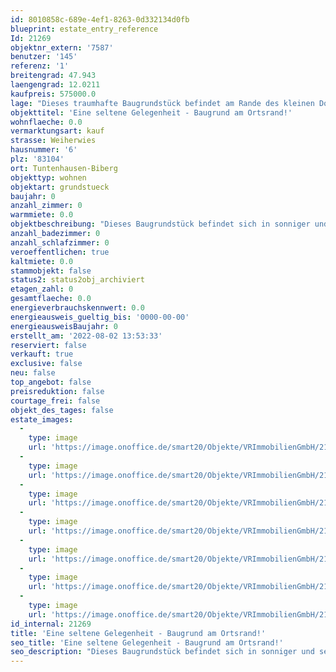 ```yaml
---
id: 8010858c-689e-4ef1-8263-0d332134d0fb
blueprint: estate_entry_reference
Id: 21269
objektnr_extern: '7587'
benutzer: '145'
referenz: '1'
breitengrad: 47.943
laengengrad: 12.0211
kaufpreis: 575000.0
lage: "Dieses traumhafte Baugrundstück befindet am Rande des kleinen Dorfs Biberg, in der wunderschönen\r\nGemeinde Tuntenhausen. Über angrenzende, weitläufige kleine Straßen und Feldwege lässt sich bei einer\r\nFahrradtour oder einem entspannenden Spaziergang die Umgebung zu erkunden.\r\n \r\nEinkaufsmöglichkeiten für den täglichen Bedarf finden Sie in Hohenthann und Beyharting. Größere\r\nEinkaufscenter, Supermärkte, Discounter und Fachgeschäfte sind in Tuntenhausen, Aßling, Grafing,\r\nBad Aibling, Glonn oder Bruckmühl vor Ort und mit dem Auto schnell erreichbar. \r\n\r\nTuntenhausen, Hohenthann, Beyharting und Ostermünchen sind mit Kindergärten ausgestattet.  \r\nDie Grund- und Mittelschule in Schönau bzw. Ostermünchen und sämtliche höher führende Schulen\r\nin Bad Aibling sind per Schulbus erreichbar.\r\n\r\nFür Sportbegeisterte ist der hohe Freizeitwert interessant mit vielen Möglichkeiten in der näheren\r\nUmgebung, z. B. Reiten, Inline skaten, Radfahren, Nordic Walking, Joggen, Tennis, Ski fahren, Langlaufen, \r\nFußball, Golf, um nur einige zu nennen. Ruhe, Entspannung und Erholung sind bei dieser naturnahen Lage\r\nuneingeschränkt möglich. Zum Baden und Schwimmen können der Steinsee, das Naturbad an der \r\nWiesmühle bei Glonn oder das Schwimmbad in Tuntenhausen genutzt werden.\r\n\r\nFür Pendler besteht in Aßling (ca 10 Autominuten entfernt) Anbindung an die Bahnlinie\r\nMünchen-Rosenheim-Salzburg/Innsbruck; S-Bahn-Anbindung ab Grafing in Richtung München."
objekttitel: 'Eine seltene Gelegenheit - Baugrund am Ortsrand!'
wohnflaeche: 0.0
vermarktungsart: kauf
strasse: Weiherwies
hausnummer: '6'
plz: '83104'
ort: Tuntenhausen-Biberg
objekttyp: wohnen
objektart: grundstueck
baujahr: 0
anzahl_zimmer: 0
warmmiete: 0.0
objektbeschreibung: "Dieses Baugrundstück befindet sich in sonniger und sehr ruhiger Lage am südlichen Ortsrand von\r\nBiberg, Gemeinde Tuntenhausen. Das Grundstück ist laut - rechtskräftigem - Bebauungsplan \r\nbebaubar mit einem\r\n\r\n- Einfamilienhaus oder Zweifamilienhaus oder EFH mit ELW \r\n- max. 2 Vollgeschosse\r\n- Wandhöhe max. 6,30 m\r\n- GFZ 0,35\r\n- Giebelausrichtung Nord-Süd\r\n- Wohngebäude mit Satteldach, Dachneigung 18-27°\r\n- die notwendigen Stellplätze sind auf dem Grundstück nachzuweisen (Garage/Carport/Stellplätze).\r\n\r\nDie Erschließung ist über eine öffentliche Straße gesichert. \r\n\r\nDie noch anfallenden Anschluss- bzw. Herstellungsbeiträge sind vom Käufer zu bezahlen. \r\n\r\nDas Grundstück ist vermessen. Die Vermessungskosten sind im Kaufpreis enthalten. \r\n\r\nDas Grundstück eignet sich aufgrund der Lage ideal für eine zeitnahe Bebauung!\r\n\r\nSichern Sie sich diese schöne Ortsrandlage!"
anzahl_badezimmer: 0
anzahl_schlafzimmer: 0
veroeffentlichen: true
kaltmiete: 0.0
stammobjekt: false
status2: status2obj_archiviert
etagen_zahl: 0
gesamtflaeche: 0.0
energieverbrauchskennwert: 0.0
energieausweis_gueltig_bis: '0000-00-00'
energieausweisBaujahr: 0
erstellt_am: '2022-08-02 13:53:33'
reserviert: false
verkauft: true
exclusive: false
neu: false
top_angebot: false
preisreduktion: false
courtage_frei: false
objekt_des_tages: false
estate_images:
  -
    type: image
    url: 'https://image.onoffice.de/smart20/Objekte/VRImmobilienGmbH/21269/9353e7fd-6e7b-43fe-8631-774cc391acde.jpg'
  -
    type: image
    url: 'https://image.onoffice.de/smart20/Objekte/VRImmobilienGmbH/21269/6866a77e-c0d9-4a70-9913-f797de34d846.jpg'
  -
    type: image
    url: 'https://image.onoffice.de/smart20/Objekte/VRImmobilienGmbH/21269/e91b9875-851c-4e64-8117-7791c1f01dd0.jpg'
  -
    type: image
    url: 'https://image.onoffice.de/smart20/Objekte/VRImmobilienGmbH/21269/6f5ff5c4-b82f-430b-bce1-6af057793d2b.jpg'
  -
    type: image
    url: 'https://image.onoffice.de/smart20/Objekte/VRImmobilienGmbH/21269/8c40517a-2319-40f3-93af-988e9fe4b214.jpg'
  -
    type: image
    url: 'https://image.onoffice.de/smart20/Objekte/VRImmobilienGmbH/21269/8560e6df-2f09-4e63-b795-bc728f213e93.jpg'
  -
    type: image
    url: 'https://image.onoffice.de/smart20/Objekte/VRImmobilienGmbH/21269/60f6a69d-47cb-4df4-b326-b5f63d6dbb6f.jpg'
id_internal: 21269
title: 'Eine seltene Gelegenheit - Baugrund am Ortsrand!'
seo_title: 'Eine seltene Gelegenheit - Baugrund am Ortsrand!'
seo_description: "Dieses Baugrundstück befindet sich in sonniger und sehr ruhiger Lage am südlichen Ortsrand von\r\nBiberg, Gemeinde Tuntenhausen. Das Grundstück ist laut - rech"
---
```

